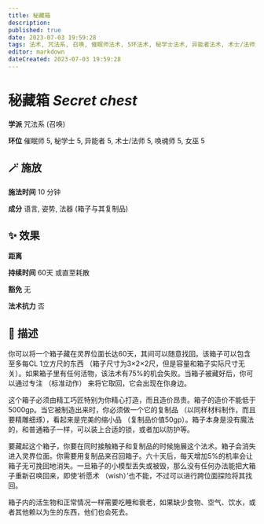 ```yaml
---
title: 秘藏箱
description: 
published: true
date: 2023-07-03 19:59:28
tags: 法术, 咒法系, 召唤, 催眠师法术, 5环法术, 秘学士法术, 异能者法术, 术士/法师法术, 唤魂师法术, 女巫法术
editor: markdown
dateCreated: 2023-07-03 19:59:28
---
```


# **秘藏箱** *Secret chest*

**学派** 咒法系 (召唤) 

**环位** 催眠师 5, 秘学士 5, 异能者 5, 术士/法师 5, 唤魂师 5, 女巫 5

## 🪄 施放

**施法时间** 10 分钟

**成分** 语言, 姿势, 法器 (箱子与其复制品)

## ✨ 效果  

**距离**   

**持续时间** 60天 或直至耗散 

**豁免** 无

**法术抗力** 否

## 📖 描述

你可以将一个箱子藏在灵界位面长达60天，其间可以随意找回。该箱子可以包含至多每CL 1立方尺的东西 （箱子尺寸为3×2×2尺，但是容量和箱子实际尺寸无关）。如果箱子里有任何活物，该法术有75%的机会失败。当箱子被藏好后，你可以通过专注 （标准动作） 来将它取回，它会出现在你身边。

这个箱子必须由精工巧匠特别为你精心打造，而且造价昂贵。箱子的造价不能低于5000gp。当它被制造出来时，你必须做一个它的复制品 （以同样材料制作，而且要精雕细琢），看起来是完美的缩小品 （复制品价值50gp）。箱子本身是没有魔法的，和普通箱子一样，可以装上合适的锁，或者加以防护等。

要藏起这个箱子，你要在同时接触箱子和复制品的时候施展这个法术。箱子会消失进入灵界位面。你需要用复制品来召回箱子。六十天后，每天增加5%的机率会让箱子无可挽回地消失。一旦箱子的小模型丢失或被毁，那么没有任何办法能把大箱子重新召唤回来，即使‘祈愿术 （wish）’也不能，不过可以进行跨位面探险将其找回。

箱子内的活生物和正常情况一样需要吃睡和衰老，如果缺少食物、空气、饮水，或者其他赖以为生的东西，他们也会死去。
    